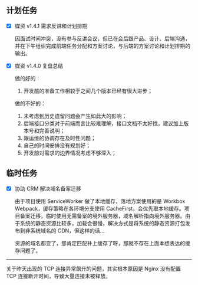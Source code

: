 ## 计划任务

- [x] 媒资 v1.4.1 需求反讲和计划排期

  因面试时间冲突，没有参与反讲会议，但已在会后跟产品、设计、后端沟通，并在下午组织完成前端任务分配和方案讨论，与后端的方案讨论和计划排期的输出。

- [x] 媒资 v1.4.0 复盘总结

  做的好的：

  1. 开发前的准备工作相较于之间几个版本已经有很大进步；

  做的不好的：

  1. 未考虑到历史遗留问题会产生如此大的影响；
  2. 后端接口分类对于前端而言比较难理解，接口文档不太好找，建议加上版本号和完善说明；
  3. 跟运维的协调存在及时性问题；
  4. 自己的时间安排没有规划好；
  5. 开发前对需求的边界情况考虑不够深入；

## 临时任务

- [x] 协助 CRM 解决域名备案迁移

  由于项目使用 ServiceWorker 做了本地缓存，落地方案使用的是 Workbox Webpack，缓存策略在各环境分支使用 CacheFirst，会优先取本地缓存。项目备案迁移，临时使用无需备案的境外服务器，域名解析指向境外服务器。由于系统的静态资源比较多，加载会很慢，解决方式是将系统的静态资源打包发布到非系统域名的 CDN，但这样的话...

  资源的域名都变了，那肯定匹配补上缓存了呀，那就不存在上面本想表达的缓存问题了。

---

关于昨天出现的 TCP 连接异常飙升的问题，其实根本原因是 Nginx 没有配置 TCP 连接断开时间，导致大量连接未被释放。
